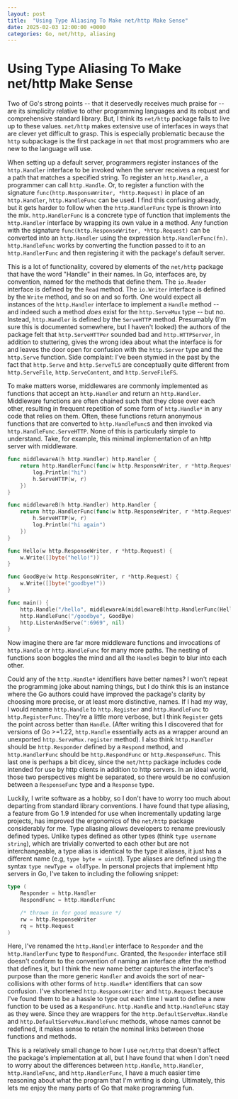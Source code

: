 ```yaml
---
layout: post
title:  "Using Type Aliasing To Make net/http Make Sense"
date: 2025-02-03 12:00:00 +0000
categories: Go, net/http, aliasing
---
```

# Using Type Aliasing To Make net/http Make Sense
Two of Go's strong points -- that it deservedly receives much praise for -- are its simplicity relative to other programming languages and its robust and comprehensive standard library. But, I think its `net/http` package fails to live up to these values. `net/http` makes extensive use of interfaces in ways that are clever yet difficult to grasp. This is especially problematic because the `http` subpackage is the first package in `net` that most programmers who are new to the language will use.

When setting up a default server, programmers register instances of the `http.Handler` interface to be invoked when the server receives a request for a path that matches a specified string. To register an `http.Handler`, a programmer can call `http.Handle`. Or, to register a function with the signature `func(http.ResponseWriter, *http.Request)` in place of an `http.Handler`, `http.HandleFunc` can be used. I find this confusing already, but it gets harder to follow when the `http.HandlerFunc` type is thrown into the mix. `http.HandlerFunc` is a concrete type of function that implements the `http.Handler` interface by wrapping its own value in a method. Any function with the signature `func(http.ResponseWriter, *http.Request)` can be converted into an `http.Handler` using the expression `http.HandlerFunc(fn)`. `http.HandleFunc` works by converting the function passed to it to an `http.HandlerFunc` and then registering it with the package's default server. 

This is a lot of functionality, covered by elements of the `net/http` package that have the word "Handle" in their names. In Go, interfaces are, by convention, named for the methods that define them. The `io.Reader` interface is defined by the `Read` method. The `io.Writer` interface is defined by the `Write` method, and so on and so forth. One would expect all instances of the `http.Handler` interface to implement a `Handle` method -- and indeed such a method *does* exist for the `http.ServeMux` type -- but no. Instead, `http.Handler` is defined by the `ServeHTTP` method. Presumably (I'm sure this is documented somewhere, but I haven't looked) the authors of the package felt that `http.ServeHTTPer` sounded bad and `http.HTTPServer`, in addition to stuttering, gives the wrong idea about what the interface is for and leaves the door open for confusion with the `http.Server` type and the `http.Serve` function. Side complaint: I've been stymied in the past by the fact that `http.Serve` and `http.ServeTLS` are conceptually quite different from `http.ServeFile`, `http.ServeContent`, and `http.ServeFileFS`.

To make matters worse, middlewares are commonly implemented as functions that accept an `http.Handler` and return an `http.Handler`. Middleware functions are often chained such that they close over each other, resulting in frequent repetition of some form of `http.Handle*` in any code that relies on them. Often, these functions return anonymous functions that are converted to `http.HandleFunc`s and then invoked via `http.HandleFunc.ServeHTTP`. None of this is particularly simple to understand. Take, for example, this minimal implementation of an http server with middleware.
```Go
func middlewareA(h http.Handler) http.Handler {
	return http.HandlerFunc(func(w http.ResponseWriter, r *http.Request) {
		log.Println("hi")
		h.ServeHTTP(w, r)
	})
}

func middlewareB(h http.Handler) http.Handler {
	return http.HandlerFunc(func(w http.ResponseWriter, r *http.Request) {
		h.ServeHTTP(w, r)
		log.Println("hi again")
	})
}

func Hello(w http.ResponseWriter, r *http.Request) {
	w.Write([]byte("hello!"))
}

func GoodBye(w http.ResponseWriter, r *http.Request) {
	w.Write([]byte("goodbye!"))
}

func main() {
	http.Handle("/hello", middlewareA(middlewareB(http.HandlerFunc(Hello))))
	http.HandleFunc("/goodbye", GoodBye)
	http.ListenAndServe(":6969", nil)
}
```
Now imagine there are far more middleware functions and invocations of `http.Handle` or `http.HandleFunc` for many more paths. The nesting of functions soon boggles the mind and all the `Handle`s begin to blur into each other.

Could any of the `http.Handle*` identifiers have better names? I won't repeat the programming joke about naming things, but I do think this is an instance where the Go authors could have improved the package's clarity by choosing more precise, or at least more distinctive, names. If I had my way, I would rename `http.Handle` to `http.Register` and `http.HandleFunc` to `http.RegisterFunc`. They're a little more verbose, but I think `Register` gets the point across better than `Handle`. (After writing this I discovered that for versions of Go >=1.22, `http.Handle` essentially acts as a wrapper around an unexported `http.ServeMux.register` method). I also think `http.Handler` should be `http.Responder` defined by a `Respond` method, and `http.HandlerFunc` should be `http.RespondFunc` or `http.ResponseFunc`. This last one is perhaps a bit dicey, since the `net/http` package includes code intended for use by http clients in addition to http servers. In an ideal world, those two perspectives might be separated, so there would be no confusion between a `ResponseFunc` type and a `Response` type.

Luckily, I write software as a hobby, so I don't have to worry too much about departing from standard library conventions. I have found that type aliasing, a feature from Go 1.9 intended for use when incrementally updating large projects, has improved the ergonomics of the `net/http` package considerably for me. Type aliasing allows developers to rename previously defined types. Unlike types defined as other types (think `type username string`), which are trivially converted to each other but are not interchangeable, a type alias is identical to the type it aliases, it just has a different name (e.g, `type byte = uint8`). Type aliases are defined using the syntax `type newType = oldType`. In personal projects that implement http servers in Go, I've taken to including the following snippet:
```Go
type (
    Responder = http.Handler
    RespondFunc = http.HandlerFunc

    /* thrown in for good measure */
    rw = http.ResponseWriter
    rq = http.Request
)
```
Here, I've renamed the `http.Handler` interface to `Responder` and the `http.HandlerFunc` type to `RespondFunc`. Granted, the `Responder` interface still doesn't conform to the convention of naming an interface after the method that defines it, but I think the new name better captures the interface's purpose than the more generic `Handler` and avoids the sort of near-collisions with other forms of `http.Handle*` identifiers that can sow confusion. I've shortened `http.ResponseWriter` and `http.Request` because I've found them to be a hassle to type out each time I want to define a new function to be used as a `RespondFunc`. `http.Handle` and `http.HandleFunc` stay as they were. Since they are wrappers for the `http.DefaultServeMux.Handle` and `http.DefaultServeMux.HandleFunc` methods, whose names cannot be redefined, it makes sense to retain the nominal links between those functions and methods.

This is a relatively small change to how I use `net/http` that doesn't affect the package's implementation at all, but I have found that when I don't need to worry about the differences between `http.Handle`, `http.Handler`, `http.HandleFunc`, and `http.HandlerFunc`, I have a much easier time reasoning about what the program that I'm writing is doing. Ultimately, this lets me enjoy the many parts of Go that make programming fun.
